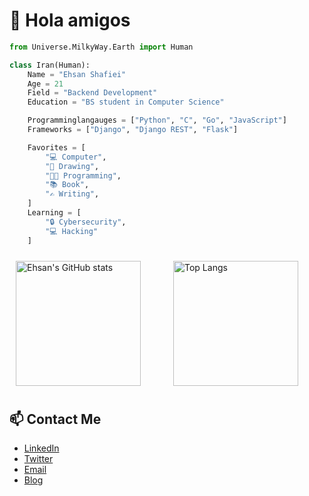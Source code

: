# 👋 Hola amigos

```py
from Universe.MilkyWay.Earth import Human

class Iran(Human):
    Name = "Ehsan Shafiei"
    Age = 21
    Field = "Backend Development"
    Education = "BS student in Computer Science"

    Programminglangauges = ["Python", "C", "Go", "JavaScript"]
    Frameworks = ["Django", "Django REST", "Flask"]

    Favorites = [
        "💻 Computer",
        "🎨 Drawing",
        "👨‍💻 Programming",
        "📚 Book",
        "✍️ Writing",
    ]
    Learning = [
        "🔒 Cybersecurity",
        "💻 Hacking"
    ]

```

<div style="display: flex; justify-content: center; align-items: stretch;">
  <img src="https://github-readme-stats.vercel.app/api?username=ehsanshafi3i&show_icons=true&hide_border=true&theme=tokyonight" alt="Ehsan's GitHub stats" style="height: 200px; margin: 10px; flex: 1;" />
  <img src="https://github-readme-stats.vercel.app/api/top-langs/?username=ehsanshafi3i&layout=compact&theme=tokyonight&hide_border=true" alt="Top Langs" style="height: 200px; margin: 10px; flex: 1;" />
</div>

## 📫 Contact Me
- [LinkedIn](https://www.linkedin.com/in/EhsanShafi3i/)
- [Twitter](https://twitter.com/ehsanshafi3i/)
- [Email](mailto:Ehsanshafiei82@gmail.com)
- [Blog](https://mrehsanshafiei82.wixsite.com/profile)



